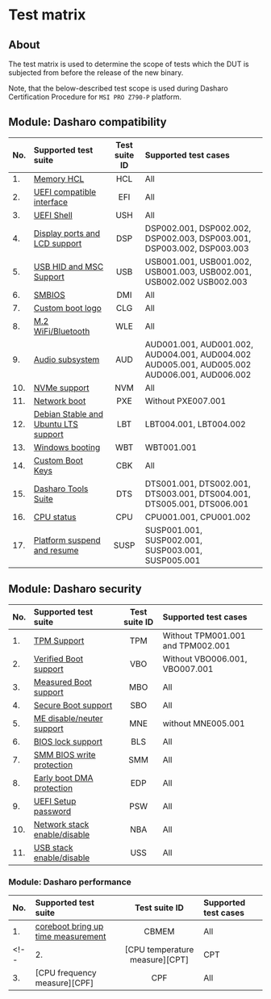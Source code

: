 # Test matrix

## About

The test matrix is used to determine the scope of tests which the DUT is
subjected from before the release of the new binary.

Note, that the below-described test scope is used during Dasharo
Certification Procedure for `MSI PRO Z790-P` platform.

## Module: Dasharo compatibility

| No.  | Supported test suite                              | Test suite ID | Supported test cases                 |
|:-----|:--------------------------------------------------|:-------------:|:-------------------------------------|
| 1.   | [Memory HCL][HCL]                                 | HCL           | All                                  |
| 2.   | [UEFI compatible interface][EFI]                  | EFI           | All                                  |
| 3.   | [UEFI Shell][USH]                                 | USH           | All                                  |
| 4.   | [Display ports and LCD support][DSP]              | DSP           | DSP002.001, DSP002.002, DSP002.003, DSP003.001, DSP003.002, DSP003.003 |
| 5.   | [USB HID and MSC Support][USB]                    | USB           | USB001.001, USB001.002, USB001.003, USB002.001, USB002.002 USB002.003 |
| 6.   | [SMBIOS][DMI]                                     | DMI           | All                                  |
| 7.   | [Custom boot logo][CLG]                           | CLG           | All                                  |
| 8.   | [M.2 WiFi/Bluetooth][WLE]                         | WLE           | All                                  |
| 9.   | [Audio subsystem][AUD]                            | AUD           | AUD001.001, AUD001.002, AUD004.001, AUD004.002 AUD005.001, AUD005.002 AUD006.001, AUD006.002 |
| 10.  | [NVMe support][NVM]                               | NVM           | All                                  |
| 11.  | [Network boot][PXE]                               | PXE           | Without PXE007.001                   |
| 12.  | [Debian Stable and Ubuntu LTS support][LBT]       | LBT           | LBT004.001, LBT004.002               |
| 13.  | [Windows booting][WBT]                            | WBT           | WBT001.001                           |
| 14.  | [Custom Boot Keys][CBK]                           | CBK           | All                                  |
| 15.  | [Dasharo Tools Suite][DTS]                        | DTS           | DTS001.001, DTS002.001, DTS003.001, DTS004.001, DTS005.001, DTS006.001 |
| 16.  | [CPU status][CPU]                                 | CPU           | CPU001.001, CPU001.002               |
| 17.  | [Platform suspend and resume][SUSP]               | SUSP          | SUSP001.001, SUSP002.001, SUSP003.001, SUSP005.001|

[HCL]: ../../unified-test-documentation/dasharo-compatibility/301-memory-hcl.md
[EFI]: ../../unified-test-documentation/dasharo-compatibility/30M-uefi-compatible-interface.md
[USH]: ../../unified-test-documentation/dasharo-compatibility/30P-uefi-shell.md
[DSP]: ../../unified-test-documentation/dasharo-compatibility/31E-display-ports-and-lcd.md
[USB]: ../../unified-test-documentation/dasharo-compatibility/306-usb-hid-and-msc-support.md
[DMI]: ../../unified-test-documentation/dasharo-compatibility/31L-smbios.md
[CLG]: ../../unified-test-documentation/dasharo-compatibility/304-custom-logo.md
[MWL]: ../../unified-test-documentation/dasharo-compatibility/31K-minipcie-verification.md
[WLE]: ../../unified-test-documentation/dasharo-compatibility/318-m2-wifi-bluetooth.md
[AUD]: ../../unified-test-documentation/dasharo-compatibility/31F-audio-subsystem.md
[NVM]: ../../unified-test-documentation/dasharo-compatibility/312-nvme-support.md
[PXE]: ../../unified-test-documentation/dasharo-compatibility/315-network-boot.md
[LBT]: ../../unified-test-documentation/dasharo-compatibility/308-debian-stable-and-ubuntu-lts-support.md
[WBT]: ../../unified-test-documentation/dasharo-compatibility/31A-windows-booting.md
[CLG]: ../../unified-test-documentation/dasharo-compatibility/304-custom-logo.md
[CBK]: ../../unified-test-documentation/dasharo-compatibility/303-custom-boot-menu-key.md
[DTS]: ../../unified-test-documentation/dasharo-compatibility/326-dasharo-tools-suite.md
[CPU]: ../../unified-test-documentation/dasharo-compatibility/31T-cpu-status.md
[SUSP]: ../../unified-test-documentation/dasharo-compatibility/31M-platform-suspend-and-resume.md
## Module: Dasharo security

| No.  | Supported test suite                              | Test suite ID | Supported test cases                 |
|:-----|:--------------------------------------------------|:-------------:|:-------------------------------------|
| 1.   | [TPM Support][TPM]                                | TPM           | Without TPM001.001 and TPM002.001    |
| 2.   | [Verified Boot support][VBO]                      | VBO           | Without VBO006.001, VBO007.001       |
| 3.   | [Measured Boot support][MBO]                      | MBO           | All                                  |
| 4.   | [Secure Boot support][SBO]                        | SBO           | All                                  |
| 5.   | [ME disable/neuter support][MNE]                  | MNE           | without MNE005.001                   |
| 6.   | [BIOS lock support][BLS]                          | BLS           | All                                  |
| 7.   | [SMM BIOS write protection][SMM]                  | SMM           | All                                  |
| 8.   | [Early boot DMA protection][EDP]                  | EDP           | All                                  |
| 9.   | [UEFI Setup password][PSW]                        | PSW           | All                                  |
| 10.  | [Network stack enable/disable][NBA]               | NBA           | All                                  |
| 11.  | [USB stack enable/disable][USS]                   | USS           | All                                  |

[TPM]: ../../unified-test-documentation/dasharo-security/200-tpm-support.md
[VBO]: ../../unified-test-documentation/dasharo-security/201-verified-boot.md
[MBO]: ../../unified-test-documentation/dasharo-security/203-measured-boot.md
[SBO]: ../../unified-test-documentation/dasharo-security/206-secure-boot.md
[MNE]: ../../unified-test-documentation/dasharo-security/20F-me-neuter.md
[BLS]: ../../unified-test-documentation/dasharo-security/20J-bios-lock-support.md
[SMM]: ../../unified-test-documentation/dasharo-security/20O-SMM-bios-write-protection.md
[EDP]: ../../unified-test-documentation/dasharo-security/20L-early-boot-dma-protection.md
[PSW]: ../../unified-test-documentation/dasharo-security/20R-uefi-setup-password.md
[NBA]: ../../unified-test-documentation/dasharo-security/20T-network-boot.md
[USS]: ../../unified-test-documentation/dasharo-security/20S-usb-stack.md

### Module: Dasharo performance

| No.  | Supported test suite                              | Test suite ID | Supported test cases                 |
|:-----|:--------------------------------------------------|:-------------:|:-------------------------------------|
| 1.   | [coreboot bring up time measurement][CBMEM]       | CBMEM         | All                                  |
<!-- | 2.   | [CPU temperature measure][CPT]                    | CPT           | All                                  |
| 3.   | [CPU frequency measure][CPF]                      | CPF           | All                                  | -->

[CBMEM]: ../../unified-test-documentation/dasharo-performance/400-coreboot-boot-measure.md
<!-- [CPT]: ../../unified-test-documentation/dasharo-performance/401-cpu-temperature.md
[CPF]: ../../unified-test-documentation/dasharo-performance/402-cpu-frequency.md -->
